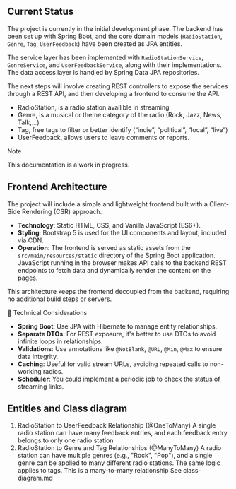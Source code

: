 ## Current Status

The project is currently in the initial development phase. The backend has been set up with Spring Boot, and the core domain models (`RadioStation`, `Genre`, `Tag`, `UserFeedback`) have been created as JPA entities.

The service layer has been implemented with `RadioStationService`, `GenreService`, and `UserFeedbackService`, along with their implementations. The data access layer is handled by Spring Data JPA repositories.

The next steps will involve creating REST controllers to expose the services through a REST API, and then developing a frontend to consume the API.

* RadioStation, is a radio station availible in streaming
* Genre, is a musical or theme category of the radio (Rock, Jazz, News, Talk,...)
* Tag, free tags to filter or better identify (“indie”, “political”, “local”, “live”)
* UserFeedback, allows users to leave comments or reports.

> [!NOTE]
> This documentation is a work in progress.

## Frontend Architecture

The project will include a simple and lightweight frontend built with a Client-Side Rendering (CSR) approach.

*   **Technology**: Static HTML, CSS, and Vanilla JavaScript (ES6+).
*   **Styling**: Bootstrap 5 is used for the UI components and layout, included via CDN.
*   **Operation**: The frontend is served as static assets from the `src/main/resources/static` directory of the Spring Boot application. JavaScript running in the browser makes API calls to the backend REST endpoints to fetch data and dynamically render the content on the pages.

This architecture keeps the frontend decoupled from the backend, requiring no additional build steps or servers.

🔧 Technical Considerations
- **Spring Boot**: Use JPA with Hibernate to manage entity relationships.
- **Separate DTOs**: For REST exposure, it's better to use DTOs to avoid infinite loops in relationships.
- **Validations**: Use annotations like `@NotBlank`, `@URL`, `@Min`, `@Max` to ensure data integrity.
- **Caching**: Useful for valid stream URLs, avoiding repeated calls to non-working radios.
- **Scheduler**: You could implement a periodic job to check the status of streaming links.

## Entities and Class diagram 

1. RadioStation to UserFeedback Relationship (@OneToMany)
A single radio station can have many feedback entries, and each feedback entry belongs to only one radio station
2. RadioStation to Genre and Tag Relationships (@ManyToMany)
A radio station can have multiple genres (e.g., "Rock", "Pop"), and a single genre can be applied to many different radio stations. The same logic applies to tags. This is a many-to-many relationship
See class-diagram.md